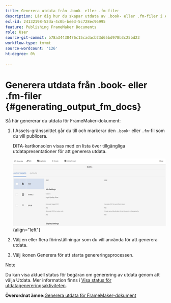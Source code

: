 ```yaml
---
title: Generera utdata från .book- eller .fm-filer
description: Lär dig hur du skapar utdata av .book- eller .fm-filer i AEM Guides.
exl-id: 24132198-52da-4c0b-bee3-5c728ec96995
feature: Publishing FrameMaker Documents
role: User
source-git-commit: b78a34430476c15cadacb23d65bd978b3c25bd23
workflow-type: tm+mt
source-wordcount: '126'
ht-degree: 0%

---
```


# Generera utdata från .book- eller .fm-filer {#generating_output_fm_docs}

Så här genererar du utdata för FrameMaker-dokument:

1. I Assets-gränssnittet går du till och markerar den `.book`- eller `.fm`-fil som du vill publicera.

   DITA-kartkonsolen visas med en lista över tillgängliga utdatapresentationer för att generera utdata.

   ![](images/publish-fm-doc.png){align="left"}

1. Välj en eller flera förinställningar som du vill använda för att generera utdata.

1. Välj ikonen Generera för att starta genereringsprocessen.


>[!NOTE]
>
> Du kan visa aktuell status för begäran om generering av utdata genom att välja Utdata. Mer information finns i [Visa status för utdatagenereringsaktiviteten](fm-output-view-status.md).

**Överordnat ämne:**&#x200B;[&#x200B; Generera utdata för FrameMaker-dokument](fm-output-generatation.md)
